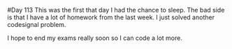 #Day 113
This was the first that day I had the chance to sleep.
The bad side is that I have a lot of homework from the last week.
I just solved another codesignal problem.

I hope to end my exams really soon so I can code a lot more.

